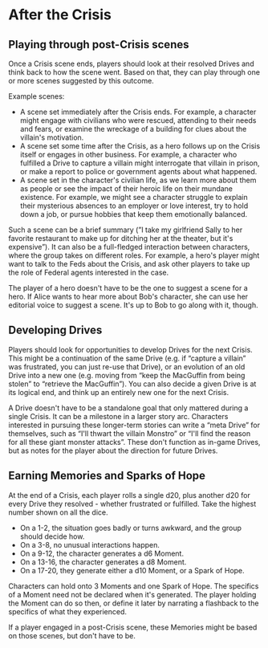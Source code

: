 # After the Crisis

## Playing through post-Crisis scenes

Once a Crisis scene ends, players should look at their resolved Drives and think back to how the scene went. Based on that, they can play through one or more scenes suggested by this outcome.

Example scenes:

- A scene set immediately after the Crisis ends. For example, a character might engage with civilians who were rescued, attending to their needs and fears, or examine the wreckage of a building for clues about the villain's motivation.
- A scene set some time after the Crisis, as a hero follows up on the Crisis itself or engages in other business. For example, a character who fulfilled a Drive to capture a villain might interrogate that villain in prison, or make a report to police or government agents about what happened.
- A scene set in the character's civilian life, as we learn more about them as people or see the impact of their heroic life on their mundane existence. For example, we might see a character struggle to explain their mysterious absences to an employer or love interest, try to hold down a job, or pursue hobbies that keep them emotionally balanced.

Such a scene can be a brief summary (”I take my girlfriend Sally to her favorite restaurant to make up for ditching her at the theater, but it's expensive”). It can also be a full-fledged interaction between characters, where the group takes on different roles. For example, a hero's player might want to talk to the Feds about the Crisis, and ask other players to take up the role of Federal agents interested in the case.

The player of a hero doesn't have to be the one to suggest a scene for a hero. If Alice wants to hear more about Bob's character, she can use her editorial voice to suggest a scene. It's up to Bob to go along with it, though.

## Developing Drives

Players should look for opportunities to develop Drives for the next Crisis. This might be a continuation of the same Drive (e.g. if “capture a villain” was frustrated, you can just re-use that Drive), or an evolution of an old Drive into a new one (e.g. moving from “keep the MacGuffin from being stolen” to “retrieve the MacGuffin”). You can also decide a given Drive is at its logical end, and think up an entirely new one for the next Crisis.

A Drive doesn't have to be a standalone goal that only mattered during a single Crisis. It can be a milestone in a larger story arc. Characters interested in pursuing these longer-term stories can write a “meta Drive” for themselves, such as “I'll thwart the villain Monstro” or “I'll find the reason for all these giant monster attacks”. These don't function as in-game Drives, but as notes for the player about the direction for future Drives.

## Earning Memories and Sparks of Hope

At the end of a Crisis, each player rolls a single d20, plus another d20 for every Drive they resolved - whether frustrated or fulfilled. Take the highest number shown on all the dice.

- On a 1-2, the situation goes badly or turns awkward, and the group should decide how.
- On a 3-8, no unusual interactions happen.
- On a 9-12, the character generates a d6 Moment.
- On a 13-16, the character generates a d8 Moment.
- On a 17-20, they generate either a d10 Moment, or a Spark of Hope.

Characters can hold onto 3 Moments and one Spark of Hope. The specifics of a Moment need not be declared when it's generated. The player holding the Moment can do so then, or define it later by narrating a flashback to the specifics of what they experienced.

If a player engaged in a post-Crisis scene, these Memories might be based on those scenes, but don't have to be.